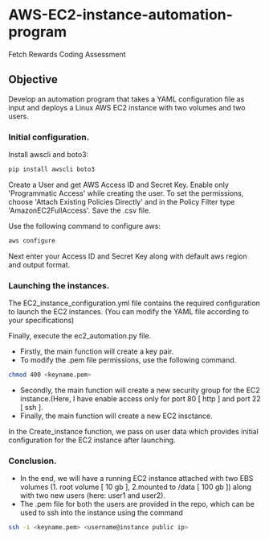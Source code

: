 # AWS-EC2-instance-automation-program
Fetch Rewards Coding Assessment

## Objective 
Develop an automation program that takes a YAML configuration file as input and deploys a Linux AWS EC2 instance with two volumes and two users.

### Initial configuration.

Install awscli and boto3:
```bash
pip install awscli boto3
```

Create a User and get AWS Access ID and Secret Key.
Enable only 'Programmatic Access' while creating the user.
To set the permissions, choose 'Attach Existing Policies Directly' and in the Policy Filter type 'AmazonEC2FullAccess'.
Save the .csv file.

Use the following command to configure aws:  
```bash
aws configure
```
Next enter your Access ID and Secret Key along with default aws region and output format.

### Launching the instances.

The EC2_instance_configuration.yml file contains the required configuration to launch the EC2 instances. (You can modify the YAML file according to your specifications)

Finally, execute the ec2_automation.py file.
  - Firstly, the main function will create a key pair. 
  - To modify the .pem file permissions, use the following command.
  ```bash
chmod 400 <keyname.pem>
```
  - Secondly, the main function will create a new security group for the EC2 instance.(Here, I have enable access only for port 80 [ http ]  and port 22 [ ssh ].
  - Finally, the main function will create a new EC2 insctance.

In the Create_instance function, we pass on user data which provides initial configuration for the EC2 instance after launching.

### Conclusion.

- In the end, we will have a running EC2 instance attached with two EBS volumes (1. root volume [ 10 gb ], 2.mounted to /data [ 100 gb ]) along with two new users (here: user1 and user2).
- The .pem file for both the users are provided in the repo, which can be used to ssh into the instance using the command 
```bash
ssh -i <keyname.pem> <username@instance public ip>
```


